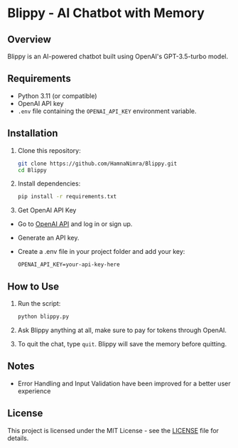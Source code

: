 # Blippy - AI Chatbot with Memory

## Overview

Blippy is an AI-powered chatbot built using OpenAI's GPT-3.5-turbo model. 


## Requirements

- Python 3.11 (or compatible)
- OpenAI API key
- `.env` file containing the `OPENAI_API_KEY` environment variable.

## Installation

1. Clone this repository:

    ```bash
    git clone https://github.com/HamnaNimra/Blippy.git
    cd Blippy
    ```

2. Install dependencies:

    ```bash
    pip install -r requirements.txt
    ```

3. Get OpenAI API Key
- Go to [OpenAI API](https://platform.openai.com/) and log in or sign up.
- Generate an API key.
- Create a .env file in your project folder and add your key:

    ```
    OPENAI_API_KEY=your-api-key-here
    ```

## How to Use

1. Run the script:

    ```bash
    python blippy.py
    ```

2. Ask Blippy anything at all, make sure to pay for tokens through OpenAI. 

3. To quit the chat, type `quit`. Blippy will save the memory before quitting.

## Notes

- Error Handling and Input Validation have been improved for a better user experience


## License

This project is licensed under the MIT License - see the [LICENSE](LICENSE) file for details.
